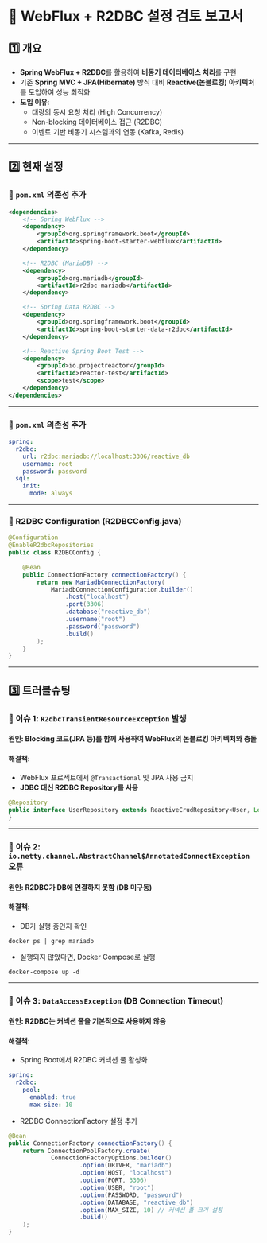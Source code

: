 # 📝 WebFlux + R2DBC 설정 검토 보고서

## 1️⃣ 개요
- **Spring WebFlux + R2DBC**를 활용하여 **비동기 데이터베이스 처리**를 구현
- 기존 **Spring MVC + JPA(Hibernate)** 방식 대비 **Reactive(논블로킹) 아키텍처**를 도입하여 성능 최적화
- **도입 이유**:
    - 대량의 동시 요청 처리 (High Concurrency)
    - Non-blocking 데이터베이스 접근 (R2DBC)
    - 이벤트 기반 비동기 시스템과의 연동 (Kafka, Redis)

---

## 2️⃣ 현재 설정

### **📌 `pom.xml` 의존성 추가**
```xml
<dependencies>
    <!-- Spring WebFlux -->
    <dependency>
        <groupId>org.springframework.boot</groupId>
        <artifactId>spring-boot-starter-webflux</artifactId>
    </dependency>

    <!-- R2DBC (MariaDB) -->
    <dependency>
        <groupId>org.mariadb</groupId>
        <artifactId>r2dbc-mariadb</artifactId>
    </dependency>

    <!-- Spring Data R2DBC -->
    <dependency>
        <groupId>org.springframework.boot</groupId>
        <artifactId>spring-boot-starter-data-r2dbc</artifactId>
    </dependency>

    <!-- Reactive Spring Boot Test -->
    <dependency>
        <groupId>io.projectreactor</groupId>
        <artifactId>reactor-test</artifactId>
        <scope>test</scope>
    </dependency>
</dependencies>
```

---

### 📌 `pom.xml` 의존성 추가
```yaml
spring:
  r2dbc:
    url: r2dbc:mariadb://localhost:3306/reactive_db
    username: root
    password: password
  sql:
    init:
      mode: always
```

---

### 📌 R2DBC Configuration (R2DBCConfig.java)
```java
@Configuration
@EnableR2dbcRepositories
public class R2DBCConfig {
    
    @Bean
    public ConnectionFactory connectionFactory() {
        return new MariadbConnectionFactory(
            MariadbConnectionConfiguration.builder()
                .host("localhost")
                .port(3306)
                .database("reactive_db")
                .username("root")
                .password("password")
                .build()
        );
    }
}
```

---

## 3️⃣ 트러블슈팅
### 🔹 이슈 1: `R2dbcTransientResourceException` 발생
#### 원인: Blocking 코드(JPA 등)를 함께 사용하여 WebFlux의 논블로킹 아키텍처와 충돌
#### 해결책:
- WebFlux 프로젝트에서 `@Transactional` 및 JPA 사용 금지
- **JDBC 대신 R2DBC Repository를 사용**
```java
@Repository
public interface UserRepository extends ReactiveCrudRepository<User, Long> {
}
```

---
 
### 🔹 이슈 2: `io.netty.channel.AbstractChannel$AnnotatedConnectException` 오류
#### 원인: R2DBC가 DB에 연결하지 못함 (DB 미구동)
#### 해결책:
- DB가 실행 중인지 확인
```shell
docker ps | grep mariadb
```
- 실행되지 않았다면, Docker Compose로 실행
```shell
docker-compose up -d
```

---

### 🔹 이슈 3: `DataAccessException` (DB Connection Timeout)
#### 원인: R2DBC는 커넥션 풀을 기본적으로 사용하지 않음
#### 해결책:
- Spring Boot에서 R2DBC 커넥션 풀 활성화
```yaml
spring:
  r2dbc:
    pool:
      enabled: true
      max-size: 10
```
- R2DBC ConnectionFactory 설정 추가
```java
@Bean
public ConnectionFactory connectionFactory() {
    return ConnectionPoolFactory.create(
            ConnectionFactoryOptions.builder()
                    .option(DRIVER, "mariadb")
                    .option(HOST, "localhost")
                    .option(PORT, 3306)
                    .option(USER, "root")
                    .option(PASSWORD, "password")
                    .option(DATABASE, "reactive_db")
                    .option(MAX_SIZE, 10) // 커넥션 풀 크기 설정
                    .build()
    );
} 
```


